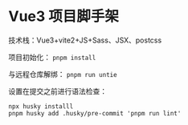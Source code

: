 # Vue3 项目脚手架

技术栈：Vue3+vite2+JS+Sass、JSX、postcss

项目初始化：
`pnpm install`

与远程仓库解绑：
`pnpm run untie`

设置在提交之前进行语法检查：

```
npx husky installl
pnpm husky add .husky/pre-commit 'pnpm run lint'
```
